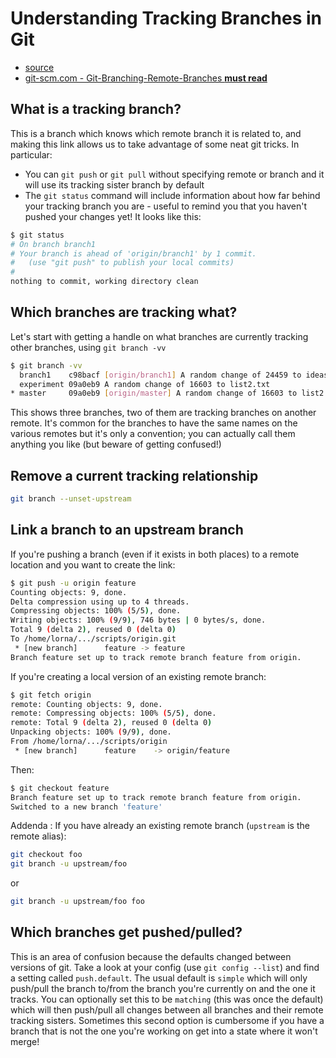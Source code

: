 # Understanding Tracking Branches in Git
- [source](http://www.lornajane.net/posts/2014/understanding-tracking-branches-in-git)
- [git-scm.com - Git-Branching-Remote-Branches **must read**](https://git-scm.com/book/it/v2/Git-Branching-Remote-Branches)

## What is a tracking branch?

This is a branch which knows which remote branch it is related to, and making this link allows us to take advantage of some neat git tricks. In particular:

- You can `git push` or `git pull` without specifying remote or branch and it will use its tracking sister branch by default
- The `git status` command will include information about how far behind your tracking branch you are - useful to remind you that you haven't pushed your changes yet! It looks like this:

```bash
$ git status
# On branch branch1
# Your branch is ahead of 'origin/branch1' by 1 commit.
#   (use "git push" to publish your local commits)
#
nothing to commit, working directory clean
```

## Which branches are tracking what?

Let's start with getting a handle on what branches are currently tracking other branches, using `git branch -vv`

```bash
$ git branch -vv
  branch1    c98bacf [origin/branch1] A random change of 24459 to ideas2.txt
  experiment 09a0eb9 A random change of 16603 to list2.txt
* master     09a0eb9 [origin/master] A random change of 16603 to list2.txt
```

This shows three branches, two of them are tracking branches on another remote. It's common for the branches to have the same names on the various remotes but it's only a convention; you can actually call them anything you like (but beware of getting confused!)

## Remove a current tracking relationship

```bash
git branch --unset-upstream
```

## Link a branch to an upstream branch

If you're pushing a branch (even if it exists in both places) to a remote location and you want to create the link:
```bash
$ git push -u origin feature
Counting objects: 9, done.
Delta compression using up to 4 threads.
Compressing objects: 100% (5/5), done.
Writing objects: 100% (9/9), 746 bytes | 0 bytes/s, done.
Total 9 (delta 2), reused 0 (delta 0)
To /home/lorna/.../scripts/origin.git
 * [new branch]      feature -> feature
Branch feature set up to track remote branch feature from origin.
```
If you're creating a local version of an existing remote branch:
```bash
$ git fetch origin
remote: Counting objects: 9, done.
remote: Compressing objects: 100% (5/5), done.
remote: Total 9 (delta 2), reused 0 (delta 0)
Unpacking objects: 100% (9/9), done.
From /home/lorna/.../scripts/origin
 * [new branch]      feature    -> origin/feature
```
Then:
```bash
$ git checkout feature
Branch feature set up to track remote branch feature from origin.
Switched to a new branch 'feature'
```
Addenda : If you have already an existing remote branch (`upstream` is the remote alias):
```bash
git checkout foo
git branch -u upstream/foo
```
or 
```bash
git branch -u upstream/foo foo
```

## Which branches get pushed/pulled?

This is an area of confusion because the defaults changed between versions of git. Take a look at your config (use `git config --list`) and find a setting called `push.default`. The usual default is `simple` which will only push/pull the branch to/from the branch you're currently on and the one it tracks. You can optionally set this to be `matching` (this was once the default) which will then push/pull all changes between all branches and their remote tracking sisters. Sometimes this second option is cumbersome if you have a branch that is not the one you're working on get into a state where it won't merge!
